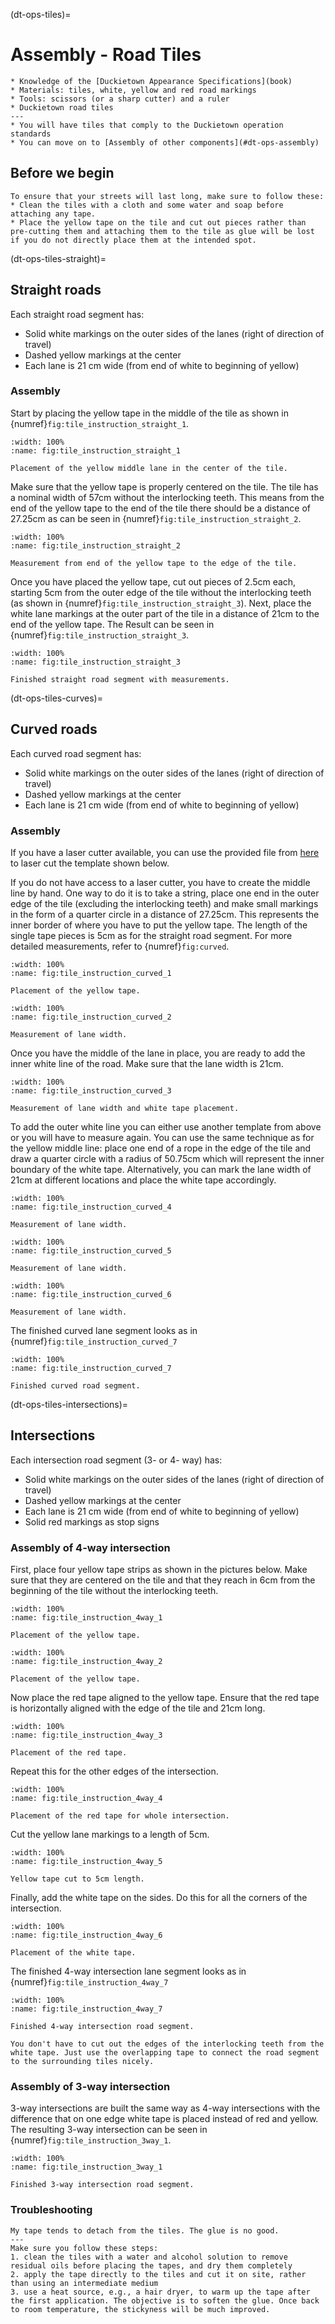 
(dt-ops-tiles)=
# Assembly - Road Tiles

```{needget}
* Knowledge of the [Duckietown Appearance Specifications](book)
* Materials: tiles, white, yellow and red road markings
* Tools: scissors (or a sharp cutter) and a ruler
* Duckietown road tiles
---
* You will have tiles that comply to the Duckietown operation standards
* You can move on to [Assembly of other components](#dt-ops-assembly)
```

## Before we begin 
```{tip}
To ensure that your streets will last long, make sure to follow these: 
* Clean the tiles with a cloth and some water and soap before attaching any tape.
* Place the yellow tape on the tile and cut out pieces rather than pre-cutting them and attaching them to the tile as glue will be lost if you do not directly place them at the intended spot.   
```

(dt-ops-tiles-straight)=
## Straight roads

Each straight road segment has:

* Solid white markings on the outer sides of the lanes (right of direction of travel)
* Dashed yellow markings at the center
* Each lane is 21 cm wide (from end of white to beginning of yellow)

### Assembly

Start by placing the yellow tape in the middle of the tile as shown in {numref}`fig:tile_instruction_straight_1`.

```{figure} ../../_images/assembly/tilemap/instructions/straight_1_done.png
:width: 100%
:name: fig:tile_instruction_straight_1

Placement of the yellow middle lane in the center of the tile.
```

Make sure that the yellow tape is properly centered on the tile. The tile has a nominal width of 57cm without the interlocking teeth.
This means from the end of the yellow tape to the end of the tile there should be a distance of 27.25cm as can be seen in {numref}`fig:tile_instruction_straight_2`. 

```{figure} ../../_images/assembly/tilemap/instructions/straight_2_done.png
:width: 100%
:name: fig:tile_instruction_straight_2

Measurement from end of the yellow tape to the edge of the tile.
```

Once you have placed the yellow tape, cut out pieces of 2.5cm each, starting 5cm from the outer edge of the tile without the interlocking teeth (as shown in {numref}`fig:tile_instruction_straight_3`).
Next, place the white lane markings at the outer part of the tile in a distance of 21cm to the end of the yellow tape.
The Result can be seen in {numref}`fig:tile_instruction_straight_3`.  

```{figure} ../../_images/assembly/tilemap/instructions/straight_3_done_arrows.png
:width: 100%
:name: fig:tile_instruction_straight_3

Finished straight road segment with measurements.
```

(dt-ops-tiles-curves)=
## Curved roads

Each curved road segment has:

 * Solid white markings on the outer sides of the lanes (right of direction of travel)
 * Dashed yellow markings at the center
 * Each lane is 21 cm wide (from end of white to beginning of yellow)
 
### Assembly 

If you have a laser cutter available, you can use the provided file from [here](https://github.com/duckietown/docs-opmanual_duckietown/tree/daffy/book/opmanual_duckietown/TileTemplates/CurvedTileTemplate) to laser cut the template shown below. 

If you do not have access to a laser cutter, you have to create the middle line by hand. One way to do it is to take a string, place one end in the outer edge of the tile (excluding the interlocking teeth) and make small markings in the form of a quarter circle in a distance of 27.25cm.
This represents the inner border of where you have to put the yellow tape. The length of the single tape pieces is 5cm as for the straight road segment. For more detailed measurements, refer to {numref}`fig:curved`.

```{figure} ../../_images/assembly/tilemap/instructions/curved_1_done.png
:width: 100%
:name: fig:tile_instruction_curved_1

Placement of the yellow tape.
```

```{figure} ../../_images/assembly/tilemap/instructions/curved_2_done.png
:width: 100%
:name: fig:tile_instruction_curved_2

Measurement of lane width.
```

Once you have the middle of the lane in place, you are ready to add the inner white line of the road. Make sure that the lane width is 21cm.

```{figure} ../../_images/assembly/tilemap/instructions/curved_3_done.png
:width: 100%
:name: fig:tile_instruction_curved_3

Measurement of lane width and white tape placement.
```

To add the outer white line you can either use another template from above or you will have to measure again. You can use the same technique as for the yellow middle line: place one end of a rope in the edge of the tile and draw a quarter circle with a radius of 50.75cm which will represent the inner boundary of the white tape. 
Alternatively, you can mark the lane width of 21cm at different locations and place the white tape accordingly.  

```{figure} ../../_images/assembly/tilemap/instructions/curved_4_done.png
:width: 100%
:name: fig:tile_instruction_curved_4

Measurement of lane width.
```

```{figure} ../../_images/assembly/tilemap/instructions/curved_5_done.png
:width: 100%
:name: fig:tile_instruction_curved_5

Measurement of lane width.
```

```{figure} ../../_images/assembly/tilemap/instructions/curved_6_done.png
:width: 100%
:name: fig:tile_instruction_curved_6

Measurement of lane width.
```

The finished curved lane segment looks as in {numref}`fig:tile_instruction_curved_7`

```{figure} ../../_images/assembly/tilemap/instructions/curved_7_done.png
:width: 100%
:name: fig:tile_instruction_curved_7

Finished curved road segment.
```

(dt-ops-tiles-intersections)=
## Intersections

Each intersection road segment (3- or 4- way) has:

 * Solid white markings on the outer sides of the lanes (right of direction of travel)
 * Dashed yellow markings at the center
 * Each lane is 21 cm wide (from end of white to beginning of yellow)
 * Solid red markings as stop signs

### Assembly of 4-way intersection

First, place four yellow tape strips as shown in the pictures below. Make sure that they are centered on the tile and that they reach in 6cm from the beginning of the tile without the interlocking teeth. 

```{figure} ../../_images/assembly/tilemap/instructions/4way_1_done.png
:width: 100%
:name: fig:tile_instruction_4way_1

Placement of the yellow tape.
```

```{figure} ../../_images/assembly/tilemap/instructions/4way_2_done.png
:width: 100%
:name: fig:tile_instruction_4way_2

Placement of the yellow tape.
```

Now place the red tape aligned to the yellow tape. Ensure that the red tape is horizontally aligned with the edge of the tile and 21cm long. 

```{figure} ../../_images/assembly/tilemap/instructions/4way_3_done.png
:width: 100%
:name: fig:tile_instruction_4way_3

Placement of the red tape.
```

Repeat this for the other edges of the intersection. 

```{figure} ../../_images/assembly/tilemap/instructions/4way_4_done.png
:width: 100%
:name: fig:tile_instruction_4way_4

Placement of the red tape for whole intersection.
```

Cut the yellow lane markings to a length of 5cm. 

```{figure} ../../_images/assembly/tilemap/instructions/4way_5_done.png
:width: 100%
:name: fig:tile_instruction_4way_5

Yellow tape cut to 5cm length.
```

Finally, add the white tape on the sides. Do this for all the corners of the intersection. 

```{figure} ../../_images/assembly/tilemap/instructions/4way_6_done.png
:width: 100%
:name: fig:tile_instruction_4way_6

Placement of the white tape.
```

The finished 4-way intersection lane segment looks as in {numref}`fig:tile_instruction_4way_7`

```{figure} ../../_images/assembly/tilemap/instructions/4way_7_done.png
:width: 100%
:name: fig:tile_instruction_4way_7

Finished 4-way intersection road segment.
```

```{tip}
You don't have to cut out the edges of the interlocking teeth from the white tape. Just use the overlapping tape to connect the road segment to the surrounding tiles nicely. 
```

### Assembly of 3-way intersection 

3-way intersections are built the same way as 4-way intersections with the difference that on one edge white tape is placed instead of red and yellow. 
The resulting 3-way intersection can be seen in {numref}`fig:tile_instruction_3way_1`. 

```{figure} ../../_images/assembly/tilemap/instructions/3way_1_done.png
:width: 100%
:name: fig:tile_instruction_3way_1

Finished 3-way intersection road segment.
```

### Troubleshooting

```{trouble}
My tape tends to detach from the tiles. The glue is no good.
---
Make sure you follow these steps:
1. clean the tiles with a water and alcohol solution to remove residual oils before placing the tapes, and dry them completely
2. apply the tape directly to the tiles and cut it on site, rather than using an intermediate medium
3. use a heat source, e.g., a hair dryer, to warm up the tape after the first application. The objective is to soften the glue. Once back to room temperature, the stickyness will be much improved.
```